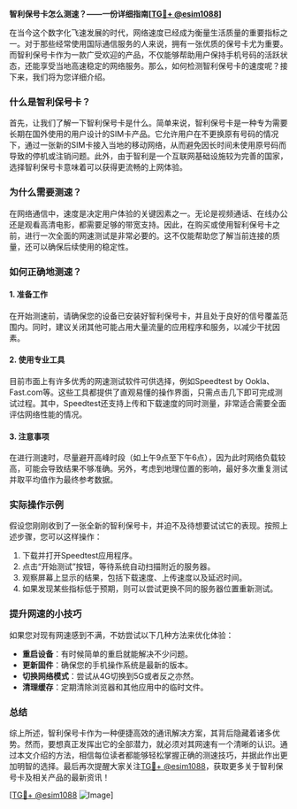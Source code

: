 **智利保号卡怎么测速？——一份详细指南[[TG💪+ @esim1088](https://t.me/s/esim1088)]**

在当今这个数字化飞速发展的时代，网络速度已经成为衡量生活质量的重要指标之一。对于那些经常使用国际通信服务的人来说，拥有一张优质的保号卡尤为重要。而智利保号卡作为一款广受欢迎的产品，不仅能够帮助用户保持手机号码的活跃状态，还能享受当地高速稳定的网络服务。那么，如何检测智利保号卡的速度呢？接下来，我们将为您详细介绍。

### 什么是智利保号卡？

首先，让我们了解一下智利保号卡是什么。简单来说，智利保号卡是一种专为需要长期在国外使用的用户设计的SIM卡产品。它允许用户在不更换原有号码的情况下，通过一张新的SIM卡接入当地的移动网络，从而避免因长时间未使用原号码而导致的停机或注销问题。此外，由于智利是一个互联网基础设施较为完善的国家，选择智利保号卡意味着可以获得更流畅的上网体验。

### 为什么需要测速？

在网络通信中，速度是决定用户体验的关键因素之一。无论是视频通话、在线办公还是观看高清电影，都需要足够的带宽支持。因此，在购买或使用智利保号卡之前，进行一次全面的网速测试是非常必要的。这不仅能帮助您了解当前连接的质量，还可以确保后续使用的稳定性。

### 如何正确地测速？

#### 1. 准备工作
在开始测速前，请确保您的设备已安装好智利保号卡，并且处于良好的信号覆盖范围内。同时，建议关闭其他可能占用大量流量的应用程序和服务，以减少干扰因素。

#### 2. 使用专业工具
目前市面上有许多优秀的网速测试软件可供选择，例如Speedtest by Ookla、Fast.com等。这些工具都提供了直观易懂的操作界面，只需点击几下即可完成测试过程。其中，Speedtest还支持上传和下载速度的同时测量，非常适合需要全面评估网络性能的情况。

#### 3. 注意事项
在进行测速时，尽量避开高峰时段（如上午9点至下午6点），因为此时网络负载较高，可能会导致结果不够准确。另外，考虑到地理位置的影响，最好多次重复测试并取平均值作为最终参考数据。

### 实际操作示例

假设您刚刚收到了一张全新的智利保号卡，并迫不及待想要试试它的表现。按照上述步骤，您可以这样操作：

1. 下载并打开Speedtest应用程序。
2. 点击“开始测试”按钮，等待系统自动扫描附近的服务器。
3. 观察屏幕上显示的结果，包括下载速度、上传速度以及延迟时间。
4. 如果发现某些指标低于预期，则可以尝试更换不同的服务器位置重新测试。

### 提升网速的小技巧

如果您对现有网速感到不满，不妨尝试以下几种方法来优化体验：

- **重启设备**：有时候简单的重启就能解决不少问题。
- **更新固件**：确保您的手机操作系统是最新的版本。
- **切换网络模式**：尝试从4G切换到5G或者反之亦然。
- **清理缓存**：定期清除浏览器和其他应用中的临时文件。

### 总结

综上所述，智利保号卡作为一种便捷高效的通讯解决方案，其背后隐藏着诸多优势。然而，要想真正发挥出它的全部潜力，就必须对其网速有一个清晰的认识。通过本文介绍的方法，相信每位读者都能够轻松掌握正确的测速技巧，并据此作出更加明智的选择。最后再次提醒大家关注[TG💪+ @esim1088](https://t.me/s/esim1088)，获取更多关于智利保号卡及相关产品的最新资讯！

[[TG💪+ @esim1088](https://t.me/s/esim1088) ![Image](https://i.postimg.cc/4NQfJmqS/Snipaste-2025-05-13-00-14-12.png)]